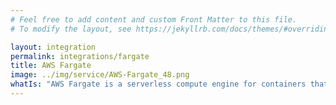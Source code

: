 ```yaml
---
# Feel free to add content and custom Front Matter to this file.
# To modify the layout, see https://jekyllrb.com/docs/themes/#overriding-theme-defaults

layout: integration
permalink: integrations/fargate
title: AWS Fargate
image: ../img/service/AWS-Fargate_48.png
whatIs: "AWS Fargate is a serverless compute engine for containers that works with both Amazon Elastic Container Service (ECS) and Amazon Elastic Kubernetes Service (EKS). Fargate makes it easy for you to focus on building your applications. Fargate removes the need to provision and manage servers, lets you specify and pay for resources per application, and improves security through application isolation by design."
---
```

